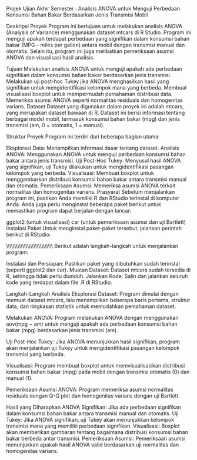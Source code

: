 Projek Ujian Akhir Semester : Analisis ANOVA untuk Menguji Perbedaan Konsumsi Bahan Bakar Berdasarkan Jenis Transmisi Mobil

Deskripsi Proyek
Program ini bertujuan untuk melakukan analisis ANOVA (Analysis of Variance) menggunakan dataset mtcars di R Studio.
Program ini menguji apakah terdapat perbedaan yang signifikan dalam konsumsi bahan bakar (MPG - miles per gallon) antara mobil dengan transmisi manual dan otomatis. 
Selain itu, program ini juga melibatkan pemeriksaan asumsi ANOVA dan visualisasi hasil analisis.

Tujuan
Melakukan analisis ANOVA untuk menguji apakah ada perbedaan signifikan dalam konsumsi bahan bakar berdasarkan jenis transmisi.
Melakukan uji post-hoc Tukey jika ANOVA menghasilkan hasil yang signifikan untuk mengidentifikasi kelompok mana yang berbeda.
Membuat visualisasi boxplot untuk mempermudah pemahaman distribusi data.
Memeriksa asumsi ANOVA seperti normalitas residuals dan homogenitas varians.
Dataset
Dataset yang digunakan dalam proyek ini adalah mtcars, yang merupakan dataset bawaan di R. 
Dataset ini berisi informasi tentang berbagai model mobil, termasuk konsumsi bahan bakar (mpg) dan jenis transmisi (am, 0 = otomatis, 1 = manual).

Struktur Proyek
Program ini terdiri dari beberapa bagian utama:

Eksplorasi Data: Menampilkan informasi dasar tentang dataset.
Analisis ANOVA: Menggunakan ANOVA untuk menguji perbedaan konsumsi bahan bakar antara jenis transmisi.
Uji Post-Hoc Tukey: Menyusul hasil ANOVA yang signifikan, uji Tukey dilakukan untuk mengidentifikasi pasangan kelompok yang berbeda.
Visualisasi: Membuat boxplot untuk menggambarkan distribusi konsumsi bahan bakar antara transmisi manual dan otomatis.
Pemeriksaan Asumsi: Memeriksa asumsi ANOVA terkait normalitas dan homogenitas varians.
Prasyarat
Sebelum menjalankan program ini, pastikan Anda memiliki R dan RStudio terinstal di komputer Anda. 
Anda juga perlu menginstal beberapa paket berikut untuk memastikan program dapat berjalan dengan lancar:

ggplot2 (untuk visualisasi)
car (untuk pemeriksaan asumsi dan uji Bartlett)
Instalasi Paket
Untuk menginstal paket-paket tersebut, jalankan perintah berikut di RStudio:

\\\\\\\\\\\\\\\\\\\\\\\\\\\\\\\\\\\\\\\\\\\\\\\\\\\\\\\\\\
Berikut adalah langkah-langkah untuk menjalankan program:

Instalasi dan Persiapan: Pastikan paket yang dibutuhkan sudah terinstal (seperti ggplot2 dan car).
Muatan Dataset: Dataset mtcars sudah tersedia di R, sehingga tidak perlu diunduh.
Jalankan Kode: Salin dan jalankan seluruh kode yang terdapat dalam file .R di RStudio.

Langkah-Langkah Analisis
Eksplorasi Dataset: Program dimulai dengan memuat dataset mtcars, lalu menampilkan beberapa baris pertama, struktur data, dan ringkasan statistik untuk memudahkan pemahaman dataset.

Melakukan ANOVA: Program melakukan ANOVA dengan menggunakan aov(mpg ~ am) untuk menguji apakah ada perbedaan konsumsi bahan bakar (mpg) berdasarkan jenis transmisi (am).

Uji Post-Hoc Tukey: Jika ANOVA menunjukkan hasil signifikan, program akan menjalankan uji Tukey untuk mengidentifikasi pasangan kelompok transmisi yang berbeda.

Visualisasi: Program membuat boxplot untuk memvisualisasikan distribusi konsumsi bahan bakar (mpg) pada mobil dengan transmisi otomatis (0) dan manual (1).

Pemeriksaan Asumsi ANOVA: Program memeriksa asumsi normalitas residuals dengan Q-Q plot dan homogenitas varians dengan uji Bartlett.

Hasil yang Diharapkan
ANOVA Signifikan: Jika ada perbedaan signifikan dalam konsumsi bahan bakar antara transmisi manual dan otomatis.
Uji Tukey: Jika ANOVA signifikan, uji Tukey akan menunjukkan kelompok transmisi mana yang memiliki perbedaan signifikan.
Visualisasi: Boxplot akan memberikan gambaran tentang bagaimana distribusi konsumsi bahan bakar berbeda antar transmisi.
Pemeriksaan Asumsi: Pemeriksaan asumsi menunjukkan apakah hasil ANOVA valid berdasarkan uji normalitas dan homogenitas varians.
